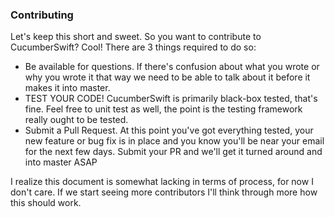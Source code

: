### Contributing

Let's keep this short and sweet. So you want to contribute to CucumberSwift? Cool! There are 3 things required to do so:

- Be available for questions. If there's confusion about what you wrote or why you wrote it that way we need to be able to talk about it before it makes it into master.
- TEST YOUR CODE! CucumberSwift is primarily black-box tested, that's fine. Feel free to unit test as well, the point is the testing framework really ought to be tested.
- Submit a Pull Request. At this point you've got everything tested, your new feature or bug fix is in place and you know you'll be near your email for the next few days. Submit your PR and we'll get it turned around and into master ASAP


I realize this document is somewhat lacking in terms of process, for now I don't care. If we start seeing more contributors I'll think through more how this should work.